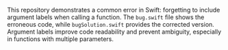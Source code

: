This repository demonstrates a common error in Swift: forgetting to include argument labels when calling a function. The `bug.swift` file shows the erroneous code, while `bugSolution.swift` provides the corrected version.  Argument labels improve code readability and prevent ambiguity, especially in functions with multiple parameters.